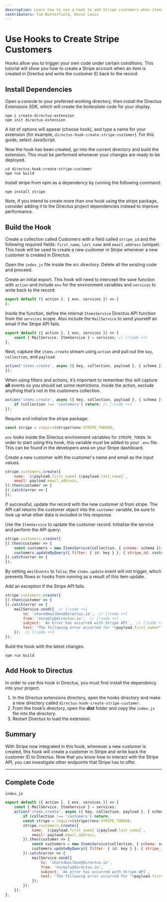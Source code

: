 ```yaml
---
description: Learn how to use a hook to add Stripe customers when items are created.
contributors: Tim Butterfield, Kevin Lewis
---
```


# Use Hooks to Create Stripe Customers

Hooks allow you to trigger your own code under certain conditions. This tutorial will show you how to create a Stripe account when an item is created in Directus and write the customer ID back to the record.

## Install Dependencies

Open a console to your preferred working directory, then install the Directus Extensions SDK, which will create the boilerplate code for your display.

```
npm i create-directus-extension
npm init directus-extension
```

A list of options will appear (choose hook), and type a name for your extension (for example, `directus-hook-create-stripe-customer`). For this guide, select JavaScript.

Now the hook has been created, go into the current directory and build the extension. This must be performed whenever your changes are ready to be deployed.

```
cd directus-hook-create-stripe-customer
npm run build
```

Install stripe from npm as a dependency by running the following command:

```
npm install stripe
```

Note, if you intend to create more than one hook using the stripe package, consider adding it to the Directus project dependencies instead to improve performance.

## Build the Hook

Create a collection called Customers with a field called `stripe_id` and the following required fields: `first_name`, `last_name` and `email_address` (unique). This hook will be used to create a new customer in Stripe whenever a new customer is created in Directus.

Open the `index.js` file inside the src directory. Delete all the existing code and proceed.

Create an initial export. This hook will need to intercept the save function with `action` and include `env` for the environment variables and `services` to write back to the record:

```js
export default ({ action }, { env, services }) => {
};
```

Inside the function, define the internal `ItemsService` Directus API function from the `services` scope. Also include the `MailService` to send yourself an email if the Stripe API fails.


```js
export default ({ action }, { env, services }) => {
	const { MailService, ItemService } = services; // [!code ++]
};
```

Next, capture the `items.create` stream using `action` and pull out the `key`, `collection`, and `payload`:

```js
action('items.create', async ({ key, collection, payload }, { schema }) => {
});
```

When using filters and actions, it’s important to remember this will capture __all__ events so you should set some restrictions. Inside the action, exclude anything that’s not in the customers collection.

```js
action('items.create', async ({ key, collection, payload }, { schema }) => {
	if (collection !== 'customers') return; // [!code ++]
});
```

Require and initialize the stripe package:

```js
const stripe = require(stripe)(env.STRIPE_TOKEN);
```

`env` looks inside the Directus environment variables for `STRIPE_TOKEN`. In order to start using this hook, this variable must be added to your `.env` file. This can be found in the developers area on your Stripe dashboard.

Create a new customer with the customer's name and email as the input values.

```js
stripe.customers.create({
	name: `${payload.first_name} ${payload.last_name}`,
	email: payload.email_address,
}).then(customer => {
}).catch(error => {
});
```

If successful, update the record with the new customer id from stripe. The API call returns the customer object into the `customer` variable, be sure to look up what other data is included in this response.

Use the `ItemService` to update the customer record. Initialize the service and perform the API query:

```js
stripe.customers.create({
}).then(customer => {
	const customers = new ItemsService(collection, { schema: schema });  // [!code ++]
	customers.updateByQuery({ filter: { id: key } }, { stripe_id: customer.id }, { emitEvents: false }); // [!code ++]
}).catch(error => {
});
```

By setting `emitEvents` to `false`, the `items.update` event will not trigger, which prevents flows or hooks from running as a result of this item update.

Add an exception if the Stripe API fails.

```js
stripe.customers.create({
}).then(customer => {
}).catch(error => {
	mailService.send({  // [!code ++]
		to: 'sharedmailbox@directus.io',  // [!code ++]
		from: 'noreply@directus.io',  // [!code ++]
		subject: `An error has occurred with Stripe API`,  // [!code ++]
		text: "The following error occurred for "+payload.first_name+" "+payload.last_name+" when attempting to create an account in Stripe.\r\n\r\n"+error+"\r\n\r\nPlease investigate.\r\n\r\nID: "+key+"\r\nEmail: "+payload.email_address,  // [!code ++]
	});  // [!code ++]
});
```

Build the hook with the latest changes.

```
npm run build
```

## Add Hook to Directus

In order to use this hook in Directus, you must first install the dependency into your project. 

1. In the Directus extensions directory, open the hooks directory and make a new directory called `directus-hook-create-stripe-customer`.
2. From the hook’s directory, open the __dist__ folder and copy the `index.js` file into the directory.
3. Restart Directus to load the extension.

## Summary

With Stripe now integrated in this hook, whenever a new customer is created, this hook will create a customer in Stripe and write back the customer ID to Directus. Now that you know how to interact with the Stripe API, you can investigate other endpoints that Stripe has to offer.

---

## Complete Code

`index.js`

```js
export default ({ action }, { env, services }) => {
	const { MailService, ItemService } = services;
	action('items.create', async ({ key, collection, payload }, { schema }) => {
		if (collection !== 'customers') return;
		const stripe = require(stripe)(env.STRIPE_TOKEN);
		stripe.customers.create({
			name: `${payload.first_name} ${payload.last_name}`,
			email: payload.email_address,
		}).then(customer => {
			const customers = new ItemsService(collection, { schema: schema });
			customers.updateByQuery({ filter: { id: key } }, { stripe_id: customer.id }, { emitEvents: false });
		}).catch(error => {
			mailService.send({
				to: 'sharedmailbox@directus.io',
				from: 'noreply@directus.io',
				subject: `An error has occurred with Stripe API`,
				text: "The following error occurred for "+payload.first_name+" "+payload.last_name+" when attempting to create an account in Stripe.\r\n\r\n"+error+"\r\n\r\nPlease investigate.\r\n\r\nID: "+key+"\r\nEmail: "+payload.email_address,
			});
		});
	});
};
```